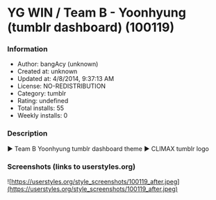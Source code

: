 # YG WIN / Team B - Yoonhyung (tumblr dashboard) (100119)

### Information
- Author: bangAcy (unknown)
- Created at: unknown
- Updated at: 4/8/2014, 9:37:13 AM
- License: NO-REDISTRIBUTION
- Category: tumblr
- Rating: undefined
- Total installs: 55
- Weekly installs: 0


### Description
► Team B Yoonhyung tumblr dashboard theme 
► CLIMAX tumblr logo


### Screenshots (links to userstyles.org)
![https://userstyles.org/style_screenshots/100119_after.jpeg](https://userstyles.org/style_screenshots/100119_after.jpeg)


